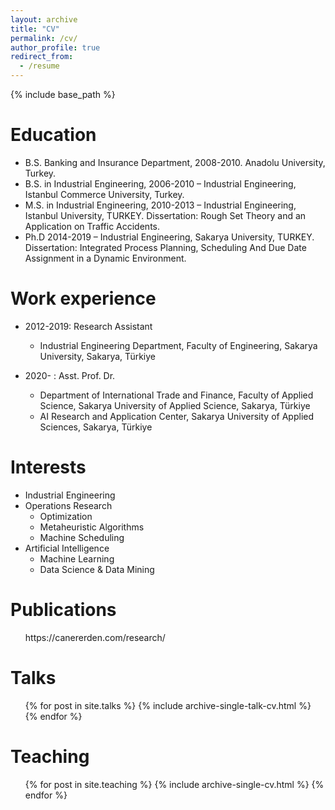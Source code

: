 ```yaml
---
layout: archive
title: "CV"
permalink: /cv/
author_profile: true
redirect_from:
  - /resume
---
```


{% include base_path %}

Education
======
* B.S. Banking and Insurance Department, 2008-2010. Anadolu University, Turkey.
* B.S. in Industrial Engineering, 2006-2010 – Industrial Engineering, Istanbul Commerce University, Turkey.
* M.S. in Industrial Engineering, 2010-2013 – Industrial Engineering, Istanbul University, TURKEY. Dissertation: Rough Set Theory and an Application on Traffic Accidents.
* Ph.D 2014-2019 – Industrial Engineering, Sakarya University, TURKEY. Dissertation: Integrated Process Planning, Scheduling And Due Date Assignment in a Dynamic Environment.

Work experience
======
* 2012-2019: Research Assistant
  * Industrial Engineering Department, Faculty of Engineering, Sakarya University, Sakarya, Türkiye

* 2020- : Asst. Prof. Dr.
  * Department of International Trade and Finance, Faculty of Applied Science, Sakarya University of Applied Science, Sakarya, Türkiye
  * AI Research and Application Center, Sakarya University of Applied Sciences, Sakarya, Türkiye
  
Interests
======
* Industrial Engineering
* Operations Research
  * Optimization
  * Metaheuristic Algorithms
  * Machine Scheduling
* Artificial Intelligence
  * Machine Learning
  * Data Science & Data Mining

Publications
======
  <ul>https://canererden.com/research/</ul>
  
Talks
======
  <ul>{% for post in site.talks %}
    {% include archive-single-talk-cv.html %}
  {% endfor %}</ul>
  
Teaching
======
  <ul>{% for post in site.teaching %}
    {% include archive-single-cv.html %}
  {% endfor %}</ul>
  


